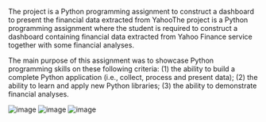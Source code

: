 The project is a Python programming assignment to construct a dashboard to present the financial data extracted from YahooThe project is a Python programming assignment where the student is required to construct a dashboard containing financial data extracted from Yahoo Finance service together with some financial analyses.

The main purpose of this assignment was to showcase Python programming skills on these following criteria: (1) the ability to build a complete Python application (i.e., collect, process and present data); (2) the ability to learn and apply new Python libraries; (3) the ability to demonstrate financial analyses.

![image](https://user-images.githubusercontent.com/116012520/209799316-9b73ce4e-0d39-4262-bc62-dc75657ab3eb.png)
![image](https://user-images.githubusercontent.com/116012520/209799367-67947e51-fdcc-4a1b-a15b-24c655d0c203.png)
![image](https://user-images.githubusercontent.com/116012520/209799422-eab0a593-e6b1-45e7-95ed-8d52088f2233.png)
